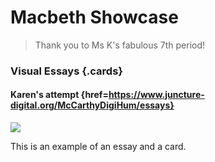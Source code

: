 # Macbeth Showcase
> Thank you to Ms K's fabulous 7th period!

### Visual Essays {.cards}

#### Karen's attempt {href=https://www.juncture-digital.org/McCarthyDigiHum/essays}

![](wc:Othello_title_page.jpg)

This is an example of an essay and a card.